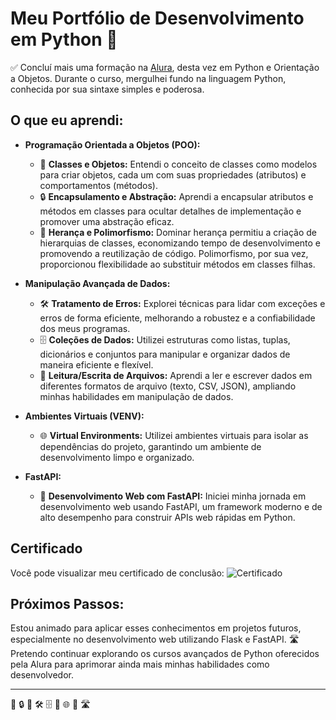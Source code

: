 # Meu Portfólio de Desenvolvimento em Python 🐍

✅ Concluí mais uma formação na [Alura](https://www.alura.com.br/), desta vez em Python e Orientação a Objetos. Durante o curso, mergulhei fundo na linguagem Python, conhecida por sua sintaxe simples e poderosa.

## O que eu aprendi:

- **Programação Orientada a Objetos (POO):**
  - 🧩 **Classes e Objetos:** Entendi o conceito de classes como modelos para criar objetos, cada um com suas propriedades (atributos) e comportamentos (métodos).
  - 🔒 **Encapsulamento e Abstração:** Aprendi a encapsular atributos e métodos em classes para ocultar detalhes de implementação e promover uma abstração eficaz.
  - 🔄 **Herança e Polimorfismo:** Dominar herança permitiu a criação de hierarquias de classes, economizando tempo de desenvolvimento e promovendo a reutilização de código. Polimorfismo, por sua vez, proporcionou flexibilidade ao substituir métodos em classes filhas.

- **Manipulação Avançada de Dados:**
  - 🛠️ **Tratamento de Erros:** Explorei técnicas para lidar com exceções e erros de forma eficiente, melhorando a robustez e a confiabilidade dos meus programas.
  - 🗄️ **Coleções de Dados:** Utilizei estruturas como listas, tuplas, dicionários e conjuntos para manipular e organizar dados de maneira eficiente e flexível.
  - 📄 **Leitura/Escrita de Arquivos:** Aprendi a ler e escrever dados em diferentes formatos de arquivo (texto, CSV, JSON), ampliando minhas habilidades em manipulação de dados.

- **Ambientes Virtuais (VENV):**
  - 🌐 **Virtual Environments:** Utilizei ambientes virtuais para isolar as dependências do projeto, garantindo um ambiente de desenvolvimento limpo e organizado.

- **FastAPI:**
  - 🚀 **Desenvolvimento Web com FastAPI:** Iniciei minha jornada em desenvolvimento web usando FastAPI, um framework moderno e de alto desempenho para construir APIs web rápidas em Python.

## Certificado

Você pode visualizar meu certificado de conclusão: ![Certificado](https://github.com/user-attachments/assets/21579435-7803-4942-8617-14b3ac5cd4cf)



## Próximos Passos:

Estou animado para aplicar esses conhecimentos em projetos futuros, especialmente no desenvolvimento web utilizando Flask e FastAPI. 🛣️ Pretendo continuar explorando os cursos avançados de Python oferecidos pela Alura para aprimorar ainda mais minhas habilidades como desenvolvedor.

---

🧩 🔒 🔄 🛠️ 🗄️ 📄 🌐 🚀 🛣️
